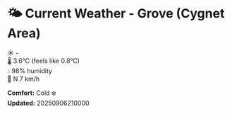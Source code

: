# 🌤️ Current Weather - Grove (Cygnet Area)

☀️ **-**  
🌡️ 3.6°C (feels like 0.8°C)  
💧 98% humidity  
💨 N 7 km/h  

**Comfort:** Cold ❄️  
**Updated:** 20250906210000
